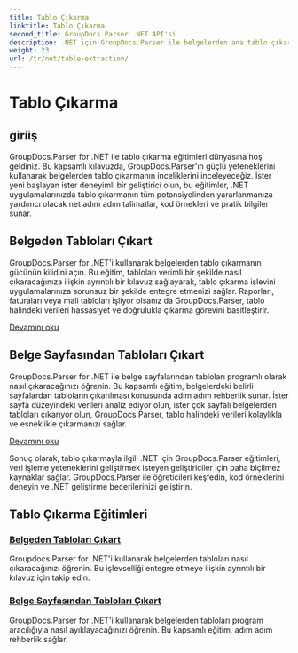 ```yaml
---
title: Tablo Çıkarma
linktitle: Tablo Çıkarma
second_title: GroupDocs.Parser .NET API'si
description: .NET için GroupDocs.Parser ile belgelerden ana tablo çıkarma. Verimli veri işleme için tabloları programlı olarak çıkarmayı öğrenin.
weight: 23
url: /tr/net/table-extraction/
---
```


# Tablo Çıkarma

## giriiş

GroupDocs.Parser for .NET ile tablo çıkarma eğitimleri dünyasına hoş geldiniz. Bu kapsamlı kılavuzda, GroupDocs.Parser'ın güçlü yeteneklerini kullanarak belgelerden tablo çıkarmanın inceliklerini inceleyeceğiz. İster yeni başlayan ister deneyimli bir geliştirici olun, bu eğitimler, .NET uygulamalarınızda tablo çıkarmanın tüm potansiyelinden yararlanmanıza yardımcı olacak net adım adım talimatlar, kod örnekleri ve pratik bilgiler sunar.

## Belgeden Tabloları Çıkart
GroupDocs.Parser for .NET'i kullanarak belgelerden tablo çıkarmanın gücünün kilidini açın. Bu eğitim, tabloları verimli bir şekilde nasıl çıkaracağınıza ilişkin ayrıntılı bir kılavuz sağlayarak, tablo çıkarma işlevini uygulamalarınıza sorunsuz bir şekilde entegre etmenizi sağlar. Raporları, faturaları veya mali tabloları işliyor olsanız da GroupDocs.Parser, tablo halindeki verileri hassasiyet ve doğrulukla çıkarma görevini basitleştirir.

[Devamını oku](./extract-tables-from-document/)

## Belge Sayfasından Tabloları Çıkart
GroupDocs.Parser for .NET ile belge sayfalarından tabloları programlı olarak nasıl çıkaracağınızı öğrenin. Bu kapsamlı eğitim, belgelerdeki belirli sayfalardan tabloların çıkarılması konusunda adım adım rehberlik sunar. İster sayfa düzeyindeki verileri analiz ediyor olun, ister çok sayfalı belgelerden tabloları çıkarıyor olun, GroupDocs.Parser, tablo halindeki verileri kolaylıkla ve esneklikle çıkarmanızı sağlar.

[Devamını oku](./extract-tables-from-document-page/)

Sonuç olarak, tablo çıkarmayla ilgili .NET için GroupDocs.Parser eğitimleri, veri işleme yeteneklerini geliştirmek isteyen geliştiriciler için paha biçilmez kaynaklar sağlar. GroupDocs.Parser ile öğreticileri keşfedin, kod örneklerini deneyin ve .NET geliştirme becerilerinizi geliştirin.
## Tablo Çıkarma Eğitimleri
### [Belgeden Tabloları Çıkart](./extract-tables-from-document/)
Groupdocs.Parser for .NET'i kullanarak belgelerden tabloları nasıl çıkaracağınızı öğrenin. Bu işlevselliği entegre etmeye ilişkin ayrıntılı bir kılavuz için takip edin.
### [Belge Sayfasından Tabloları Çıkart](./extract-tables-from-document-page/)
GroupDocs.Parser for .NET'i kullanarak belgelerden tabloları program aracılığıyla nasıl ayıklayacağınızı öğrenin. Bu kapsamlı eğitim, adım adım rehberlik sağlar.